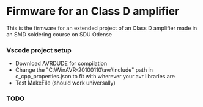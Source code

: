 # Firmware for an Class D amplifier
This is the firmware for an extended project of an Class D amplifier made in an SMD soldering course on SDU Odense

### Vscode project setup
- Download AVRDUDE for compilation
- Change the "C:\\WinAVR-20100110\\avr\\include" path in c_cpp_properties.json to fit with wherever your avr libraries are
- Test MakeFile (should work universally)

### TODO

